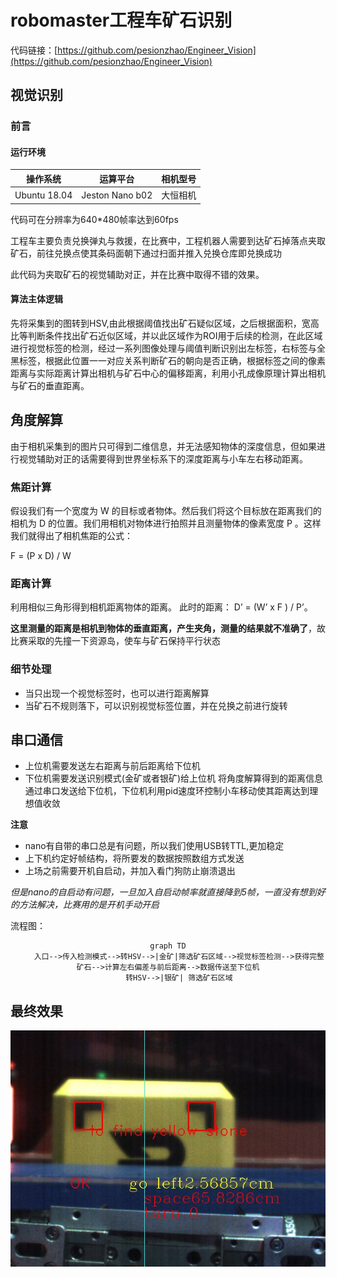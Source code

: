 # robomaster工程车矿石识别

代码链接：[https://github.com/pesionzhao/Engineer_Vision](https://github.com/pesionzhao/Engineer_Vision)

## 视觉识别

### 前言
#### 运行环境

| 操作系统     | 运算平台        | 相机型号 |
| ------------ | --------------- | -------- |
| Ubuntu 18.04 | Jeston Nano b02 | 大恒相机 |

代码可在分辨率为640*480帧率达到60fps

工程车主要负责兑换弹丸与救援，在比赛中，工程机器人需要到达矿石掉落点夹取矿石，前往兑换点使其条码面朝下通过扫面并推入兑换仓库即兑换成功

此代码为夹取矿石的视觉辅助对正，并在比赛中取得不错的效果。


#### 算法主体逻辑

先将采集到的图转到HSV,由此根据阈值找出矿石疑似区域，之后根据面积，宽高比等判断条件找出矿石近似区域，并以此区域作为ROI用于后续的检测，在此区域进行视觉标签的检测，经过一系列图像处理与阈值判断识别出左标签，右标签与全黑标签，根据此位置一一对应关系判断矿石的朝向是否正确，根据标签之间的像素距离与实际距离计算出相机与矿石中心的偏移距离，利用小孔成像原理计算出相机与矿石的垂直距离。

## 角度解算
由于相机采集到的图片只可得到二维信息，并无法感知物体的深度信息，但如果进行视觉辅助对正的话需要得到世界坐标系下的深度距离与小车左右移动距离。
### 焦距计算
假设我们有一个宽度为 W 的目标或者物体。然后我们将这个目标放在距离我们的相机为 D 的位置。我们用相机对物体进行拍照并且测量物体的像素宽度 P 。这样我们就得出了相机焦距的公式：

F = (P x D) / W

### 距离计算
利用相似三角形得到相机距离物体的距离。
此时的距离： D’ = (W’ x F ) / P’。

**这里测量的距离是相机到物体的垂直距离，产生夹角，测量的结果就不准确了**，故比赛采取的先撞一下资源岛，使车与矿石保持平行状态

### 细节处理
- 当只出现一个视觉标签时，也可以进行距离解算
- 当矿石不规则落下，可以识别视觉标签位置，并在兑换之前进行旋转
## 串口通信
- 上位机需要发送左右距离与前后距离给下位机
- 下位机需要发送识别模式(金矿或者银矿)给上位机
将角度解算得到的距离信息通过串口发送给下位机，下位机利用pid速度环控制小车移动使其距离达到理想值收敛

**注意**
- nano有自带的串口总是有问题，所以我们使用USB转TTL,更加稳定
- 上下机约定好帧结构，将所要发的数据按照数组方式发送
- 上场之前需要开机自启动，并加入看门狗防止崩溃退出

*但是nano的自启动有问题，一旦加入自启动帧率就直接降到5帧，一直没有想到好的方法解决，比赛用的是开机手动开启*

流程图：
<center>

``` mermaid
graph TD
     入口-->传入检测模式-->转HSV-->|金矿|筛选矿石区域-->视觉标签检测-->获得完整矿石-->计算左右偏差与前后距离-->数据传送至下位机
     转HSV-->|银矿| 筛选矿石区域

```
</center>


 
## 最终效果
![](img/stone_result.jpg)